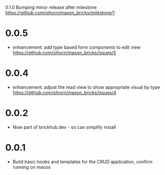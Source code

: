 0.1.0
Bumping minor release after milestone https://github.com/sjhorn/mason_bricks/milestone/1
# 0.0.5

- enhancement: add type based form components to edit view https://github.com/sjhorn/mason_bricks/issues/5 
# 0.0.4

- enhancement: adjust the read view to show appropriate visual by type https://github.com/sjhorn/mason_bricks/issues/4 
# 0.0.2

- Now part of brickhub.dev - so can simplify install

# 0.0.1

- Build basic hooks and templates for the CRUD application, confirm running on macos

